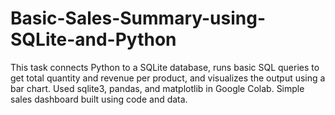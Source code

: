 # Basic-Sales-Summary-using-SQLite-and-Python
This task connects Python to a SQLite database, runs basic SQL queries to get total quantity and revenue per product, and visualizes the output using a bar chart. Used sqlite3, pandas, and matplotlib in Google Colab. Simple sales dashboard built using code and data.
